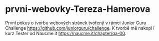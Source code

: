 # prvni-webovky-Tereza-Hamerova
První pokus o tvorbu webových stránek tvořený v rámci Junior Guru Challenge  https://github.com/juniorguru/challenge. 
K tvorbě mě nakopl i kurz Tester od Naucme.it https://naucme.it/chapter/qa-00. 
